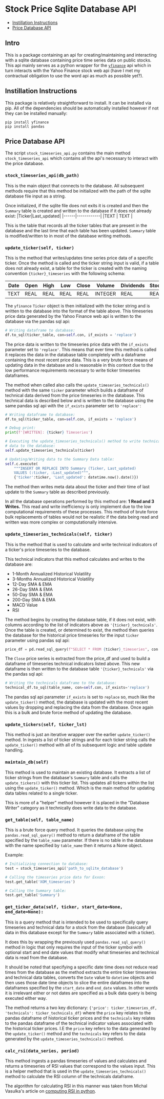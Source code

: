 # Stock Price Sqlite Database API
* [Instillation Instructions](https://github.com/MatthewTe/stockprice_database_api#instillation-instructions)
* [Price Database API](https://github.com/MatthewTe/stockprice_database_api#price-database-api)

## Intro
This is a package containing an api for creating/maintaining and interacting with a sqlite database containing price time series data on public stocks. This api mainly serves as a python wrapper for the [`yfinance`](https://pypi.org/project/yfinance/) api which in turn interacts with the Yahoo Finance stock web api (have I met my contractual obligation to use the word api as much as possible yet?).

## Instillation Instructions
This package is relatively straightforward to install. It can be installed via pip. All of the dependencies should be automatically installed however if not they can be installed manually:
```
pip install yfinance
pip install pandas
```

## Price Database API
The script `stock_timeseries_api.py` contains the main method `stock_timeseries_api` which contains all the api's necessary to interact with the price database.

### `stock_timeseries_api(db_path)`
This is the main object that connects to the database. All subsequent methods require that this method be initialized with the path of the sqlite database file input as a string.

Once initialized, if the sqlite file does not exits it is created and then the `Summary` table is created and written to the database if it does not already exist:
|Ticker|Last_updated|
|------|------------|
|TEXT  | TEXT       |

This is the table that records all the ticker tables that are present in the database and the last time that each table has been updated. `Summary` table is modified/written to in most of the database writing methods.

### `update_ticker(self, ticker)`
This is the method that writes/updates time series price data of a specific ticker. Once the method is called and the ticker string input is valid, if a table does not already exist, a table for the ticker is created with the naming convention `{ticker}_timeseries` with the following schema:

|Date|Open|High|Low |Close|Volume |Dividends|Stock_Splits|
|----|----|----|----|-----|-------|---------|------------|
|TEXT|REAL|REAL|REAL|REAL |INTEGER|REAL     |REAL        |

The `yfinance` `Ticker` object is then initialized with the ticker string and is written to the database into the format of the table above. This timeseries price data generated by the Yahoo Finance web api is written to the database via the pandas sql api:
```python
# Writing dataframe to database:
df.to_sql(ticker_table, con=self.con, if_exists = 'replace')

```
The price data is written to the timeseries price data with the `if_exists` parameter set to `'replace'`. This means that ever time this method is called it replaces the data in the database table completely with a dataframe containing the most recent price data. This is a very brute force means of updating data in the database and is reasonable in this context due to the low performance requirements necessary to write ticker timeseries dataframes.

The method when called also calls the `update_timeseries_technicals()` method with the same `ticker` parameter which builds a dataframe of technical data derived from the price timeseries in the database. This technical data is described below and is written to the database using the same pandas sql api with the `if_exists` parameter set to `'replace'`:

```python
# Writing dataframe to database:
df.to_sql(ticker_table, con=self.con, if_exists = 'replace')

# Debug print:
print(f'[WRITTEN]: {ticker} Timeseries')

# Executing the update_timeseries_technicals() method to write technical
# data to the database:
self.update_timeseries_technicals(ticker)

# Updating/Writing data to the Summary Data table:
self.c.execute(
    """INSERT OR REPLACE INTO Summary (Ticker, Last_updated)
    VALUES (:ticker, :Last_updated)""",
    {'ticker':ticker, 'Last_updated': datetime.now().date()})
```
The method then writes meta data about the ticker and their time of last update to the `Summary` table as described previously.

In all the database operations performed by this method are: **1 Read and 3 Writes.** This read and write inefficiency is only implement due to the low computational requirements of these processes. This method of brute force bulk replacements of tables would not be realistic if the data being read and written was more complex or computationally intensive.

### `update_timeseries_technicals(self, ticker)`
This is the method that is used to calculate and write technical indicators of a ticker's price timeseries to the database.

This technical indicators that this method calculates and writes to the database are:
- 1-Month Annualized Historical Volatility
- 3-Months Annualized Historical Volatility
- 12-Day SMA & EMA
- 26-Day SMA & EMA
- 50-Day SMA & EMA
- 200-Day SMA & EMA
- MACD Value
- RSI

The method begins by creating the database table, if it does not exist, with columns according to the list of indicators above as `'{ticker}_technicals'`. Once the table is created, or determined to exist, the method then queries the database for the historical price timeseries for the input `ticker` parameter using pandas sql api:

```python
price_df = pd.read_sql_query(f"SELECT * FROM {ticker}_timeseries", con = self.con)
```
The `Close` price series is extracted from the price_df and used to build a dataframe of timeseries technical indicators listed above. This new dataframe is then written to the database table `'{ticker}_technicals'` via the pandas sql api:

```python
# Writing the technicals dataframe to the database:
technical_df.to_sql(table_name, con=self.con, if_exists='replace')
```

The pandas sql api parameter `if_exists` is set to `replace` so, much like the `update_ticker()` method, the database is updated with the most recent values by dropping and replacing the data from the database. Once again this is a bulk and brute force method of updating the database.

### `update_tickers(self, ticker_lst)`
This method is just an iterative wrapper over the earlier `update_ticker()` method. In ingests a list of ticker strings and for each ticker string calls the `update_ticker()` method with all of its subsequent logic and table update handling.

### `maintain_db(self)`
This method is used to maintain an existing database. It extracts a list of ticker strings from the database's `Summary` table and calls the `update_tickers()` with this ticker list. This updates all tickers within the list using the `update_ticker()` method. Which is the main method for updating data tables related to a single ticker.

This is more of a "helper" method however it is placed in the "Database Writer" category as it technically does write data to the database.

### `get_table(self, table_name)`
This is a brute force query method. It queries the database using the `pandas.read_sql_query()` method to return a dataframe of the table specified by the `table_name` parameter. If there is no table in the database with the name specified by `table_name` then it returns a None object.

Example:
```python
# Initializing connection to database:
test = stock_timeseries_api('path_to_sqlite_database')

# Calling the timeseries price data for Exxon:
test.get_table('XOM_timeseries')

# Calling the Summary table:
test.get_table('Summary')
```  

### `get_ticker_data(self, ticker, start_date=None, end_date=None):`
This is a query method that is intended to be used to specifically query timeseries and technical data for a stock from the database (basically all data in this database except for the `Summary` table associated with a ticker).

It does this by wrapping the previously used `pandas.read_sql_query()` method in logic that only requires the input of the ticker symbol with optional start and end date values that modify what timeseries and technical data is read from the database.

It should be noted that specifying a specific date time does not reduce read times from the database as the method extracts the entire ticker timeseries and technical data tables, converts the `Date` value to `datetime` objects and then uses those date time objects to slice the entire dataframes into the dataframes specified by the `start_date` and `end_date` values. In other words it is irrelevant either or not dates are specified as a bulk data query is being executed either way.

The method returns a two key dictionary: `{'price': ticker_timeseries_df, 'technicals': ticker_technicals_df}` where the `price` key relates to the pandas dataframe of historical ticker prices and the `technicals` key relates to the pandas dataframe of the technical indicator values associated with the historical ticker prices. I.E the `price` key refers to the data generated by the `update_ticker()` method and the `technicals` key refers to the data generated by the `update_timeseries_technicals()` method.

### `calc_rsi(data_series, period)`
This method ingests a pandas timeseries of values and calculates and returns a timeseries of RSI values that correspond to the values input. This is a helper method that is used in the `update_timeseries_technicals()` method to calculate the RSI column of the technicals dataframe.

The algorithm for calculating RSI in this manner was taken from Michal Vasulka's article on [computing RSI in python](https://tcoil.info/compute-rsi-for-stocks-with-python-relative-strength-index/).
